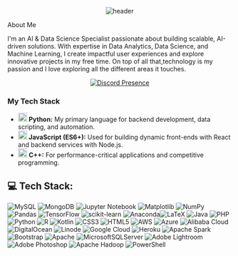 <div align="center">
  
![header](https://capsule-render.vercel.app/api?type=venom&height=200&text=I%20am%20Abhinav.&fontSize=70&color=0:8871e5,100:b678c4&stroke=b678c4)
  
</div>

<div 

## About Me
I'm an AI & Data Science Specialist passionate about building scalable, AI-driven solutions. With expertise in Data Analytics, Data Science, and Machine Learning, I create impactful user experiences and explore innovative projects in my free time. On top of all that,technology is my passion and I love exploring all the different areas it touches.

</div>

<div align="center">
  
[![Discord Presence](https://lanyard.cnrad.dev/api/1107241247086739537?idleMessage=Working%20on%20Data%20with%20%E2%98%95)](https://discord.com/users/1107241247086739537)

</div>

### My Tech Stack

- <img src="https://cdn.jsdelivr.net/gh/devicons/devicon/icons/python/python-original.svg" alt="python" width="20" height="20"/> **Python:** My primary language for backend development, data scripting, and automation.
- <img src="https://cdn.jsdelivr.net/gh/devicons/devicon/icons/javascript/javascript-original.svg" alt="javascript" width="20" height="20"/> **JavaScript (ES6+):** Used for building dynamic front-ends with React and backend services with Node.js.
- <img src="https://cdn.jsdelivr.net/gh/devicons/devicon/icons/cplusplus/cplusplus-original.svg" alt="cplusplus" width="20" height="20"/> **C++:** For performance-critical applications and competitive programming.



## 💻 Tech Stack:

![MySQL](https://img.shields.io/badge/mysql-4479A1.svg?style=flat-square&logo=mysql&logoColor=white) ![MongoDB](https://img.shields.io/badge/MongoDB-%234ea94b.svg?style=flat-square&logo=mongodb&logoColor=white) ![Jupyter Notebook](https://img.shields.io/badge/Jupyter%20Notebook-%23FF6701.svg?style=flat-square&logo=Matplotlib&logoColor=black) ![Matplotlib](https://img.shields.io/badge/Matplotlib-%23ffffff.svg?style=flat-square&logo=Matplotlib&logoColor=black) ![NumPy](https://img.shields.io/badge/numpy-%23013243.svg?style=flat-square&logo=numpy&logoColor=white) ![Pandas](https://img.shields.io/badge/pandas-%23150458.svg?style=flat-square&logo=pandas&logoColor=white) ![TensorFlow](https://img.shields.io/badge/TensorFlow-%23FF6F00.svg?style=flat-square&logo=TensorFlow&logoColor=white) ![scikit-learn](https://img.shields.io/badge/scikit--learn-%23F7931E.svg?style=flat-square&logo=scikit-learn&logoColor=white) ![Anaconda](https://img.shields.io/badge/Anaconda-%2344A833.svg?style=flat-square&logo=anaconda&logoColor=white)![LaTeX](https://img.shields.io/badge/latex-%23008080.svg?style=flat-square&logo=latex&logoColor=white) ![Java](https://img.shields.io/badge/java-%23ED8B00.svg?style=flat-square&logo=openjdk&logoColor=white) ![PHP](https://img.shields.io/badge/php-%23777BB4.svg?style=flat-square&logo=php&logoColor=white) ![Python](https://img.shields.io/badge/python-3670A0?style=flat-square&logo=python&logoColor=ffdd54) ![R](https://img.shields.io/badge/r-%23276DC3.svg?style=flat-square&logo=r&logoColor=white) ![Kotlin](https://img.shields.io/badge/kotlin-%237F52FF.svg?style=flat-square&logo=kotlin&logoColor=white) ![CSS3](https://img.shields.io/badge/css3-%231572B6.svg?style=flat-square&logo=css3&logoColor=white) ![HTML5](https://img.shields.io/badge/html5-%23E34F26.svg?style=flat-square&logo=html5&logoColor=white) ![AWS](https://img.shields.io/badge/AWS-%23FF9900.svg?style=flat-square&logo=amazon-aws&logoColor=white) ![Azure](https://img.shields.io/badge/azure-%230072C6.svg?style=flat-square&logo=microsoftazure&logoColor=white) ![Alibaba Cloud](https://img.shields.io/badge/AlibabaCloud-%23FF6701.svg?style=flat-square&logo=alibabacloud&logoColor=white) ![DigitalOcean](https://img.shields.io/badge/DigitalOcean-%230167ff.svg?style=flat-square&logo=digitalOcean&logoColor=white) ![Linode](https://img.shields.io/badge/linode-00A95C?style=flat-square&logo=linode&logoColor=white) ![Google Cloud](https://img.shields.io/badge/GoogleCloud-%234285F4.svg?style=flat-square&logo=google-cloud&logoColor=white) ![Heroku](https://img.shields.io/badge/heroku-%23430098.svg?style=flat-square&logo=heroku&logoColor=white) ![Apache Spark](https://img.shields.io/badge/Apache%20Spark-FDEE21?style=flat-square&logo=apachespark&logoColor=black) ![Bootstrap](https://img.shields.io/badge/bootstrap-%238511FA.svg?style=flat-square&logo=bootstrap&logoColor=white) ![Apache](https://img.shields.io/badge/apache-%23D42029.svg?style=flat-square&logo=apache&logoColor=white) ![MicrosoftSQLServer](https://img.shields.io/badge/Microsoft%20SQL%20Server-CC2927?style=flat-square&logo=microsoft%20sql%20server&logoColor=white) ![Adobe Lightroom](https://img.shields.io/badge/Adobe%20Lightroom-31A8FF.svg?style=flat-square&logo=Adobe%20Lightroom&logoColor=white) ![Adobe Photoshop](https://img.shields.io/badge/adobe%20photoshop-%2331A8FF.svg?style=flat-square&logo=adobe%20photoshop&logoColor=white) ![Apache Hadoop](https://img.shields.io/badge/Apache%20Hadoop-66CCFF?style=flat-square&logo=apachehadoop&logoColor=black) ![PowerShell](https://img.shields.io/badge/PowerShell-%235391FE.svg?style=flat-square&logo=powershell&logoColor=white)



